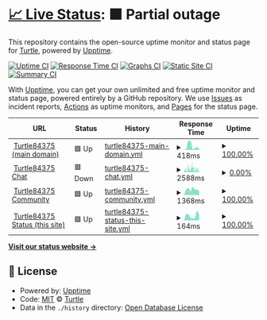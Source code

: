 # [📈 Live Status](https://status.turtle84375.tk): <!--live status--> **🟧 Partial outage**

This repository contains the open-source uptime monitor and status page for [Turtle](https://turtle84375.tk), powered by [Upptime](https://github.com/upptime/upptime).

[![Uptime CI](https://github.com/Turtle84375/status/workflows/Uptime%20CI/badge.svg)](https://github.com/Turtle84375/status/actions?query=workflow%3A%22Uptime+CI%22)
[![Response Time CI](https://github.com/Turtle84375/status/workflows/Response%20Time%20CI/badge.svg)](https://github.com/Turtle84375/status/actions?query=workflow%3A%22Response+Time+CI%22)
[![Graphs CI](https://github.com/Turtle84375/status/workflows/Graphs%20CI/badge.svg)](https://github.com/Turtle84375/status/actions?query=workflow%3A%22Graphs+CI%22)
[![Static Site CI](https://github.com/Turtle84375/status/workflows/Static%20Site%20CI/badge.svg)](https://github.com/Turtle84375/status/actions?query=workflow%3A%22Static+Site+CI%22)
[![Summary CI](https://github.com/Turtle84375/status/workflows/Summary%20CI/badge.svg)](https://github.com/Turtle84375/status/actions?query=workflow%3A%22Summary+CI%22)

With [Upptime](https://upptime.js.org), you can get your own unlimited and free uptime monitor and status page, powered entirely by a GitHub repository. We use [Issues](https://github.com/Turtle84375/status/issues) as incident reports, [Actions](https://github.com/Turtle84375/status/actions) as uptime monitors, and [Pages](https://status.turtle84375.tk) for the status page.

<!--start: status pages-->
<!-- This summary is generated by Upptime (https://github.com/upptime/upptime) -->
<!-- Do not edit this manually, your changes will be overwritten -->
<!-- prettier-ignore -->
| URL | Status | History | Response Time | Uptime |
| --- | ------ | ------- | ------------- | ------ |
| <img alt="" src="https://favicons.githubusercontent.com/turtle84375.tk" height="13"> [Turtle84375 (main domain)](https://turtle84375.tk) | 🟩 Up | [turtle84375-main-domain.yml](https://github.com/Turtle84375/status/commits/HEAD/history/turtle84375-main-domain.yml) | <details><summary><img alt="Response time graph" src="./graphs/turtle84375-main-domain/response-time-week.png" height="20"> 418ms</summary><br><a href="https://status.turtle84375.tk/history/turtle84375-main-domain"><img alt="Response time 649" src="https://img.shields.io/endpoint?url=https%3A%2F%2Fraw.githubusercontent.com%2FTurtle84375%2Fstatus%2FHEAD%2Fapi%2Fturtle84375-main-domain%2Fresponse-time.json"></a><br><a href="https://status.turtle84375.tk/history/turtle84375-main-domain"><img alt="24-hour response time 141" src="https://img.shields.io/endpoint?url=https%3A%2F%2Fraw.githubusercontent.com%2FTurtle84375%2Fstatus%2FHEAD%2Fapi%2Fturtle84375-main-domain%2Fresponse-time-day.json"></a><br><a href="https://status.turtle84375.tk/history/turtle84375-main-domain"><img alt="7-day response time 418" src="https://img.shields.io/endpoint?url=https%3A%2F%2Fraw.githubusercontent.com%2FTurtle84375%2Fstatus%2FHEAD%2Fapi%2Fturtle84375-main-domain%2Fresponse-time-week.json"></a><br><a href="https://status.turtle84375.tk/history/turtle84375-main-domain"><img alt="30-day response time 771" src="https://img.shields.io/endpoint?url=https%3A%2F%2Fraw.githubusercontent.com%2FTurtle84375%2Fstatus%2FHEAD%2Fapi%2Fturtle84375-main-domain%2Fresponse-time-month.json"></a><br><a href="https://status.turtle84375.tk/history/turtle84375-main-domain"><img alt="1-year response time 649" src="https://img.shields.io/endpoint?url=https%3A%2F%2Fraw.githubusercontent.com%2FTurtle84375%2Fstatus%2FHEAD%2Fapi%2Fturtle84375-main-domain%2Fresponse-time-year.json"></a></details> | <details><summary><a href="https://status.turtle84375.tk/history/turtle84375-main-domain">100.00%</a></summary><a href="https://status.turtle84375.tk/history/turtle84375-main-domain"><img alt="All-time uptime 100.00%" src="https://img.shields.io/endpoint?url=https%3A%2F%2Fraw.githubusercontent.com%2FTurtle84375%2Fstatus%2FHEAD%2Fapi%2Fturtle84375-main-domain%2Fuptime.json"></a><br><a href="https://status.turtle84375.tk/history/turtle84375-main-domain"><img alt="24-hour uptime 100.00%" src="https://img.shields.io/endpoint?url=https%3A%2F%2Fraw.githubusercontent.com%2FTurtle84375%2Fstatus%2FHEAD%2Fapi%2Fturtle84375-main-domain%2Fuptime-day.json"></a><br><a href="https://status.turtle84375.tk/history/turtle84375-main-domain"><img alt="7-day uptime 100.00%" src="https://img.shields.io/endpoint?url=https%3A%2F%2Fraw.githubusercontent.com%2FTurtle84375%2Fstatus%2FHEAD%2Fapi%2Fturtle84375-main-domain%2Fuptime-week.json"></a><br><a href="https://status.turtle84375.tk/history/turtle84375-main-domain"><img alt="30-day uptime 100.00%" src="https://img.shields.io/endpoint?url=https%3A%2F%2Fraw.githubusercontent.com%2FTurtle84375%2Fstatus%2FHEAD%2Fapi%2Fturtle84375-main-domain%2Fuptime-month.json"></a><br><a href="https://status.turtle84375.tk/history/turtle84375-main-domain"><img alt="1-year uptime 100.00%" src="https://img.shields.io/endpoint?url=https%3A%2F%2Fraw.githubusercontent.com%2FTurtle84375%2Fstatus%2FHEAD%2Fapi%2Fturtle84375-main-domain%2Fuptime-year.json"></a></details>
| <img alt="" src="https://favicons.githubusercontent.com/chat.turtle84375.tk" height="13"> [Turtle84375 Chat](https://chat.turtle84375.tk) | 🟥 Down | [turtle84375-chat.yml](https://github.com/Turtle84375/status/commits/HEAD/history/turtle84375-chat.yml) | <details><summary><img alt="Response time graph" src="./graphs/turtle84375-chat/response-time-week.png" height="20"> 2588ms</summary><br><a href="https://status.turtle84375.tk/history/turtle84375-chat"><img alt="Response time 2349" src="https://img.shields.io/endpoint?url=https%3A%2F%2Fraw.githubusercontent.com%2FTurtle84375%2Fstatus%2FHEAD%2Fapi%2Fturtle84375-chat%2Fresponse-time.json"></a><br><a href="https://status.turtle84375.tk/history/turtle84375-chat"><img alt="24-hour response time 2456" src="https://img.shields.io/endpoint?url=https%3A%2F%2Fraw.githubusercontent.com%2FTurtle84375%2Fstatus%2FHEAD%2Fapi%2Fturtle84375-chat%2Fresponse-time-day.json"></a><br><a href="https://status.turtle84375.tk/history/turtle84375-chat"><img alt="7-day response time 2588" src="https://img.shields.io/endpoint?url=https%3A%2F%2Fraw.githubusercontent.com%2FTurtle84375%2Fstatus%2FHEAD%2Fapi%2Fturtle84375-chat%2Fresponse-time-week.json"></a><br><a href="https://status.turtle84375.tk/history/turtle84375-chat"><img alt="30-day response time 2514" src="https://img.shields.io/endpoint?url=https%3A%2F%2Fraw.githubusercontent.com%2FTurtle84375%2Fstatus%2FHEAD%2Fapi%2Fturtle84375-chat%2Fresponse-time-month.json"></a><br><a href="https://status.turtle84375.tk/history/turtle84375-chat"><img alt="1-year response time 2349" src="https://img.shields.io/endpoint?url=https%3A%2F%2Fraw.githubusercontent.com%2FTurtle84375%2Fstatus%2FHEAD%2Fapi%2Fturtle84375-chat%2Fresponse-time-year.json"></a></details> | <details><summary><a href="https://status.turtle84375.tk/history/turtle84375-chat">0.00%</a></summary><a href="https://status.turtle84375.tk/history/turtle84375-chat"><img alt="All-time uptime 19.05%" src="https://img.shields.io/endpoint?url=https%3A%2F%2Fraw.githubusercontent.com%2FTurtle84375%2Fstatus%2FHEAD%2Fapi%2Fturtle84375-chat%2Fuptime.json"></a><br><a href="https://status.turtle84375.tk/history/turtle84375-chat"><img alt="24-hour uptime 0.00%" src="https://img.shields.io/endpoint?url=https%3A%2F%2Fraw.githubusercontent.com%2FTurtle84375%2Fstatus%2FHEAD%2Fapi%2Fturtle84375-chat%2Fuptime-day.json"></a><br><a href="https://status.turtle84375.tk/history/turtle84375-chat"><img alt="7-day uptime 0.00%" src="https://img.shields.io/endpoint?url=https%3A%2F%2Fraw.githubusercontent.com%2FTurtle84375%2Fstatus%2FHEAD%2Fapi%2Fturtle84375-chat%2Fuptime-week.json"></a><br><a href="https://status.turtle84375.tk/history/turtle84375-chat"><img alt="30-day uptime 7.85%" src="https://img.shields.io/endpoint?url=https%3A%2F%2Fraw.githubusercontent.com%2FTurtle84375%2Fstatus%2FHEAD%2Fapi%2Fturtle84375-chat%2Fuptime-month.json"></a><br><a href="https://status.turtle84375.tk/history/turtle84375-chat"><img alt="1-year uptime 19.05%" src="https://img.shields.io/endpoint?url=https%3A%2F%2Fraw.githubusercontent.com%2FTurtle84375%2Fstatus%2FHEAD%2Fapi%2Fturtle84375-chat%2Fuptime-year.json"></a></details>
| <img alt="" src="https://favicons.githubusercontent.com/community.turtle84375.tk" height="13"> [Turtle84375 Community](https://community.turtle84375.tk) | 🟩 Up | [turtle84375-community.yml](https://github.com/Turtle84375/status/commits/HEAD/history/turtle84375-community.yml) | <details><summary><img alt="Response time graph" src="./graphs/turtle84375-community/response-time-week.png" height="20"> 1368ms</summary><br><a href="https://status.turtle84375.tk/history/turtle84375-community"><img alt="Response time 1620" src="https://img.shields.io/endpoint?url=https%3A%2F%2Fraw.githubusercontent.com%2FTurtle84375%2Fstatus%2FHEAD%2Fapi%2Fturtle84375-community%2Fresponse-time.json"></a><br><a href="https://status.turtle84375.tk/history/turtle84375-community"><img alt="24-hour response time 919" src="https://img.shields.io/endpoint?url=https%3A%2F%2Fraw.githubusercontent.com%2FTurtle84375%2Fstatus%2FHEAD%2Fapi%2Fturtle84375-community%2Fresponse-time-day.json"></a><br><a href="https://status.turtle84375.tk/history/turtle84375-community"><img alt="7-day response time 1368" src="https://img.shields.io/endpoint?url=https%3A%2F%2Fraw.githubusercontent.com%2FTurtle84375%2Fstatus%2FHEAD%2Fapi%2Fturtle84375-community%2Fresponse-time-week.json"></a><br><a href="https://status.turtle84375.tk/history/turtle84375-community"><img alt="30-day response time 1652" src="https://img.shields.io/endpoint?url=https%3A%2F%2Fraw.githubusercontent.com%2FTurtle84375%2Fstatus%2FHEAD%2Fapi%2Fturtle84375-community%2Fresponse-time-month.json"></a><br><a href="https://status.turtle84375.tk/history/turtle84375-community"><img alt="1-year response time 1620" src="https://img.shields.io/endpoint?url=https%3A%2F%2Fraw.githubusercontent.com%2FTurtle84375%2Fstatus%2FHEAD%2Fapi%2Fturtle84375-community%2Fresponse-time-year.json"></a></details> | <details><summary><a href="https://status.turtle84375.tk/history/turtle84375-community">100.00%</a></summary><a href="https://status.turtle84375.tk/history/turtle84375-community"><img alt="All-time uptime 99.91%" src="https://img.shields.io/endpoint?url=https%3A%2F%2Fraw.githubusercontent.com%2FTurtle84375%2Fstatus%2FHEAD%2Fapi%2Fturtle84375-community%2Fuptime.json"></a><br><a href="https://status.turtle84375.tk/history/turtle84375-community"><img alt="24-hour uptime 100.00%" src="https://img.shields.io/endpoint?url=https%3A%2F%2Fraw.githubusercontent.com%2FTurtle84375%2Fstatus%2FHEAD%2Fapi%2Fturtle84375-community%2Fuptime-day.json"></a><br><a href="https://status.turtle84375.tk/history/turtle84375-community"><img alt="7-day uptime 100.00%" src="https://img.shields.io/endpoint?url=https%3A%2F%2Fraw.githubusercontent.com%2FTurtle84375%2Fstatus%2FHEAD%2Fapi%2Fturtle84375-community%2Fuptime-week.json"></a><br><a href="https://status.turtle84375.tk/history/turtle84375-community"><img alt="30-day uptime 99.96%" src="https://img.shields.io/endpoint?url=https%3A%2F%2Fraw.githubusercontent.com%2FTurtle84375%2Fstatus%2FHEAD%2Fapi%2Fturtle84375-community%2Fuptime-month.json"></a><br><a href="https://status.turtle84375.tk/history/turtle84375-community"><img alt="1-year uptime 99.91%" src="https://img.shields.io/endpoint?url=https%3A%2F%2Fraw.githubusercontent.com%2FTurtle84375%2Fstatus%2FHEAD%2Fapi%2Fturtle84375-community%2Fuptime-year.json"></a></details>
| <img alt="" src="https://favicons.githubusercontent.com/status.turtle84375.tk" height="13"> [Turtle84375 Status (this site)](https://status.turtle84375.tk) | 🟩 Up | [turtle84375-status-this-site.yml](https://github.com/Turtle84375/status/commits/HEAD/history/turtle84375-status-this-site.yml) | <details><summary><img alt="Response time graph" src="./graphs/turtle84375-status-this-site/response-time-week.png" height="20"> 164ms</summary><br><a href="https://status.turtle84375.tk/history/turtle84375-status-this-site"><img alt="Response time 271" src="https://img.shields.io/endpoint?url=https%3A%2F%2Fraw.githubusercontent.com%2FTurtle84375%2Fstatus%2FHEAD%2Fapi%2Fturtle84375-status-this-site%2Fresponse-time.json"></a><br><a href="https://status.turtle84375.tk/history/turtle84375-status-this-site"><img alt="24-hour response time 177" src="https://img.shields.io/endpoint?url=https%3A%2F%2Fraw.githubusercontent.com%2FTurtle84375%2Fstatus%2FHEAD%2Fapi%2Fturtle84375-status-this-site%2Fresponse-time-day.json"></a><br><a href="https://status.turtle84375.tk/history/turtle84375-status-this-site"><img alt="7-day response time 164" src="https://img.shields.io/endpoint?url=https%3A%2F%2Fraw.githubusercontent.com%2FTurtle84375%2Fstatus%2FHEAD%2Fapi%2Fturtle84375-status-this-site%2Fresponse-time-week.json"></a><br><a href="https://status.turtle84375.tk/history/turtle84375-status-this-site"><img alt="30-day response time 285" src="https://img.shields.io/endpoint?url=https%3A%2F%2Fraw.githubusercontent.com%2FTurtle84375%2Fstatus%2FHEAD%2Fapi%2Fturtle84375-status-this-site%2Fresponse-time-month.json"></a><br><a href="https://status.turtle84375.tk/history/turtle84375-status-this-site"><img alt="1-year response time 271" src="https://img.shields.io/endpoint?url=https%3A%2F%2Fraw.githubusercontent.com%2FTurtle84375%2Fstatus%2FHEAD%2Fapi%2Fturtle84375-status-this-site%2Fresponse-time-year.json"></a></details> | <details><summary><a href="https://status.turtle84375.tk/history/turtle84375-status-this-site">100.00%</a></summary><a href="https://status.turtle84375.tk/history/turtle84375-status-this-site"><img alt="All-time uptime 100.00%" src="https://img.shields.io/endpoint?url=https%3A%2F%2Fraw.githubusercontent.com%2FTurtle84375%2Fstatus%2FHEAD%2Fapi%2Fturtle84375-status-this-site%2Fuptime.json"></a><br><a href="https://status.turtle84375.tk/history/turtle84375-status-this-site"><img alt="24-hour uptime 100.00%" src="https://img.shields.io/endpoint?url=https%3A%2F%2Fraw.githubusercontent.com%2FTurtle84375%2Fstatus%2FHEAD%2Fapi%2Fturtle84375-status-this-site%2Fuptime-day.json"></a><br><a href="https://status.turtle84375.tk/history/turtle84375-status-this-site"><img alt="7-day uptime 100.00%" src="https://img.shields.io/endpoint?url=https%3A%2F%2Fraw.githubusercontent.com%2FTurtle84375%2Fstatus%2FHEAD%2Fapi%2Fturtle84375-status-this-site%2Fuptime-week.json"></a><br><a href="https://status.turtle84375.tk/history/turtle84375-status-this-site"><img alt="30-day uptime 100.00%" src="https://img.shields.io/endpoint?url=https%3A%2F%2Fraw.githubusercontent.com%2FTurtle84375%2Fstatus%2FHEAD%2Fapi%2Fturtle84375-status-this-site%2Fuptime-month.json"></a><br><a href="https://status.turtle84375.tk/history/turtle84375-status-this-site"><img alt="1-year uptime 100.00%" src="https://img.shields.io/endpoint?url=https%3A%2F%2Fraw.githubusercontent.com%2FTurtle84375%2Fstatus%2FHEAD%2Fapi%2Fturtle84375-status-this-site%2Fuptime-year.json"></a></details>

<!--end: status pages-->

[**Visit our status website →**](https://status.turtle84375.tk)

## 📄 License

- Powered by: [Upptime](https://github.com/upptime/upptime)
- Code: [MIT](./LICENSE) © [Turtle](https://turtle84375.tk)
- Data in the `./history` directory: [Open Database License](https://opendatacommons.org/licenses/odbl/1-0/)
